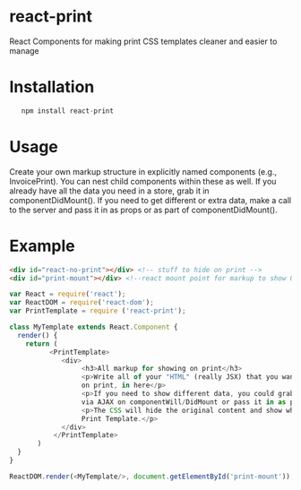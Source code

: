 # react-print
React Components for making print CSS templates cleaner and easier to manage

# Installation

```javascript
   npm install react-print
```

# Usage

Create your own markup structure in explicitly named components (e.g., InvoicePrint). You can nest child components within these as well. If you already have all the data you need in a store, grab it in componentDidMount(). If you need to get different or extra data, make a call to the server and pass it in as props or as part of componentDidMount().

# Example

```html
<div id="react-no-print"></div> <!-- stuff to hide on print -->
<div id="print-mount"></div> <!--react mount point for markup to show ON print-->
```
```javascript
var React = require('react');
var ReactDOM = require('react-dom');
var PrintTemplate = require ('react-print');

class MyTemplate extends React.Component {
  render() {
    return (
          <PrintTemplate>
             <div>
                  <h3>All markup for showing on print</h3>
                  <p>Write all of your "HTML" (really JSX) that you want to show
                  on print, in here</p>
                  <p>If you need to show different data, you could grab that data
                  via AJAX on componentWill/DidMount or pass it in as props</p>
                  <p>The CSS will hide the original content and show what is in your
                  Print Template.</p>
             </div>
           </PrintTemplate>
       )
  }
}

ReactDOM.render(<MyTemplate/>, document.getElementById('print-mount'));

```
